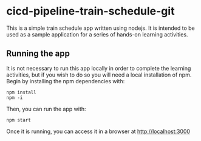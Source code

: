 # cicd-pipeline-train-schedule-git

This is a simple train schedule app written using nodejs. It is intended to be used as a sample application for a series of hands-on learning activities.

## Running the app

It is not necessary to run this app locally in order to complete the learning activities, but if you wish to do so you will need a local installation of npm. Begin by installing the npm dependencies with:

    npm install
    npm -i	

Then, you can run the app with:

    npm start

Once it is running, you can access it in a browser at [http://localhost:3000](http://localhost:3000)
